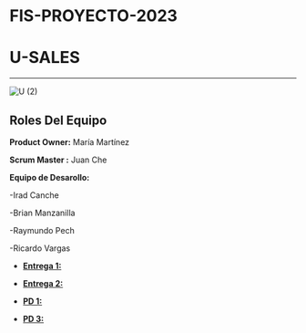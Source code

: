 # FIS-PROYECTO-2023

# U-SALES 
----------
![U (2)](https://github.com/Mafer-Mtz/FIS-PROYECTO-2023/assets/143569827/60b6112f-249c-4672-9c29-30e5b7acc78c)

## Roles Del Equipo

**Product Owner:** María Martínez 


**Scrum Master :** Juan Che

**Equipo de Desarollo:** 

-Irad Canche

-Brian Manzanilla

-Raymundo Pech

-Ricardo Vargas


* [**Entrega 1:**](https://github.com/RichVR2321/FIS-PROYECTO-2023/blob/Primera_entrega/README.md) 

* [**Entrega 2:**](https://github.com/RichVR2321/FIS-PROYECTO-2023/tree/Segunda_entrega)

* [**PD 1:**](https://github.com/RichVR2321/FIS-PROYECTO-2023/tree/PD-1)

* [**PD 3:**](https://github.com/RichVR2321/FIS-PROYECTO-2023/tree/PD-4)
